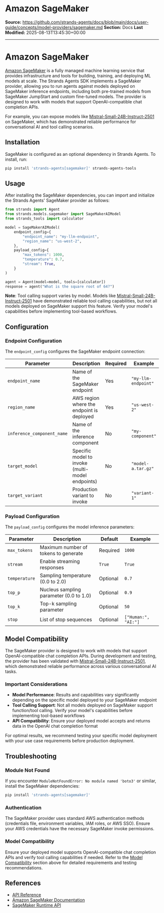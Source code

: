 # Amazon SageMaker

**Source:** https://github.com/strands-agents/docs/blob/main/docs/user-guide/concepts/model-providers/sagemaker.md
**Section:** Docs
**Last Modified:** 2025-08-13T13:45:30+00:00

---

# Amazon SageMaker

[Amazon SageMaker](https://aws.amazon.com/sagemaker/) is a fully managed machine learning service that provides infrastructure and tools for building, training, and deploying ML models at scale. The Strands Agents SDK implements a SageMaker provider, allowing you to run agents against models deployed on SageMaker inference endpoints, including both pre-trained models from SageMaker JumpStart and custom fine-tuned models. The provider is designed to work with models that support OpenAI-compatible chat completion APIs.

For example, you can expose models like [Mistral-Small-24B-Instruct-2501](https://aws.amazon.com/blogs/machine-learning/mistral-small-24b-instruct-2501-is-now-available-on-sagemaker-jumpstart-and-amazon-bedrock-marketplace/) on SageMaker, which has demonstrated reliable performance for conversational AI and tool calling scenarios.

## Installation

SageMaker is configured as an optional dependency in Strands Agents. To install, run:

```bash
pip install 'strands-agents[sagemaker]' strands-agents-tools
```

## Usage

After installing the SageMaker dependencies, you can import and initialize the Strands Agents' SageMaker provider as follows:

```python
from strands import Agent
from strands.models.sagemaker import SageMakerAIModel
from strands_tools import calculator

model = SageMakerAIModel(
    endpoint_config={
        "endpoint_name": "my-llm-endpoint",
        "region_name": "us-west-2",
    },
    payload_config={
        "max_tokens": 1000,
        "temperature": 0.7,
        "stream": True,
    }
)

agent = Agent(model=model, tools=[calculator])
response = agent("What is the square root of 64?")
```

**Note**: Tool calling support varies by model. Models like [Mistral-Small-24B-Instruct-2501](https://aws.amazon.com/blogs/machine-learning/mistral-small-24b-instruct-2501-is-now-available-on-sagemaker-jumpstart-and-amazon-bedrock-marketplace/) have demonstrated reliable tool calling capabilities, but not all models deployed on SageMaker support this feature. Verify your model's capabilities before implementing tool-based workflows.


## Configuration

### Endpoint Configuration

The `endpoint_config` configures the SageMaker endpoint connection:

| Parameter | Description | Required | Example |
|-----------|-------------|----------|---------|
| `endpoint_name` | Name of the SageMaker endpoint | Yes | `"my-llm-endpoint"` |
| `region_name` | AWS region where the endpoint is deployed | Yes | `"us-west-2"` |
| `inference_component_name` | Name of the inference component | No | `"my-component"` |
| `target_model` | Specific model to invoke (multi-model endpoints) | No | `"model-a.tar.gz"` |
| `target_variant` | Production variant to invoke | No | `"variant-1"` |

### Payload Configuration

The `payload_config` configures the model inference parameters:

| Parameter | Description | Default | Example |
|-----------|-------------|---------|---------|
| `max_tokens` | Maximum number of tokens to generate | Required | `1000` |
| `stream` | Enable streaming responses | `True` | `True` |
| `temperature` | Sampling temperature (0.0 to 2.0) | Optional | `0.7` |
| `top_p` | Nucleus sampling parameter (0.0 to 1.0) | Optional | `0.9` |
| `top_k` | Top-k sampling parameter | Optional | `50` |
| `stop` | List of stop sequences | Optional | `["Human:", "AI:"]` |

## Model Compatibility

The SageMaker provider is designed to work with models that support OpenAI-compatible chat completion APIs. During development and testing, the provider has been validated with [Mistral-Small-24B-Instruct-2501](https://aws.amazon.com/blogs/machine-learning/mistral-small-24b-instruct-2501-is-now-available-on-sagemaker-jumpstart-and-amazon-bedrock-marketplace/), which demonstrated reliable performance across various conversational AI tasks.

### Important Considerations

- **Model Performance**: Results and capabilities vary significantly depending on the specific model deployed to your SageMaker endpoint
- **Tool Calling Support**: Not all models deployed on SageMaker support function/tool calling. Verify your model's capabilities before implementing tool-based workflows
- **API Compatibility**: Ensure your deployed model accepts and returns data in the OpenAI chat completion format

For optimal results, we recommend testing your specific model deployment with your use case requirements before production deployment.

## Troubleshooting

### Module Not Found

If you encounter `ModuleNotFoundError: No module named 'boto3'` or similar, install the SageMaker dependencies:

```bash
pip install 'strands-agents[sagemaker]'
```

### Authentication

The SageMaker provider uses standard AWS authentication methods (credentials file, environment variables, IAM roles, or AWS SSO). Ensure your AWS credentials have the necessary SageMaker invoke permissions.

### Model Compatibility

Ensure your deployed model supports OpenAI-compatible chat completion APIs and verify tool calling capabilities if needed. Refer to the [Model Compatibility](#model-compatibility) section above for detailed requirements and testing recommendations.

## References

- [API Reference](../../../api-reference/models.md)
- [Amazon SageMaker Documentation](https://docs.aws.amazon.com/sagemaker/)
- [SageMaker Runtime API](https://docs.aws.amazon.com/sagemaker/latest/APIReference/API_runtime_InvokeEndpoint.html)
